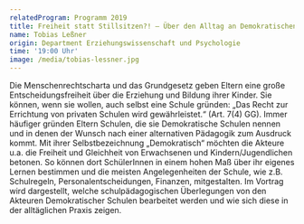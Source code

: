 ```yaml
---
relatedProgram: Programm 2019
title: Freiheit statt Stillsitzen?! – Über den Alltag an Demokratischen Schulen
name: Tobias Leßner
origin: Department Erziehungswissenschaft und Psychologie
time: '19:00 Uhr'
image: /media/tobias-lessner.jpg
---
```

Die Menschenrechtscharta und das Grundgesetz geben Eltern eine große Entscheidungsfreiheit über die Erziehung und Bildung ihrer Kinder. Sie können, wenn sie wollen, auch selbst eine Schule gründen: „Das Recht zur Errichtung von privaten Schulen wird gewährleistet.“ (Art. 7(4) GG). Immer häufiger gründen Eltern Schulen, die sie Demokratische Schulen nennen und in denen der Wunsch nach einer alternativen Pädagogik zum Ausdruck kommt.
Mit ihrer Selbstbezeichnung „Demokratisch“ möchten die Akteure u.a. die Freiheit und Gleichheit von Erwachsenen und Kindern/Jugendlichen betonen. So können dort SchülerInnen in einem hohen Maß über ihr eigenes Lernen bestimmen und die meisten Angelegenheiten der Schule, wie z.B. Schulregeln, Personalentscheidungen, Finanzen, mitgestalten.
Im Vortrag wird dargestellt, welche schulpädagogischen Überlegungen von den Akteuren Demokratischer Schulen bearbeitet werden und wie sich diese in der alltäglichen Praxis zeigen.
